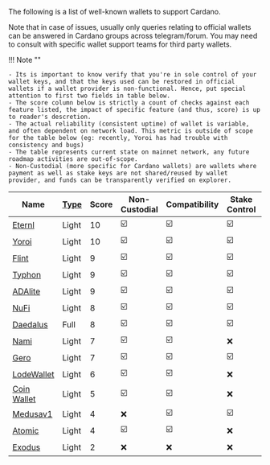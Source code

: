 
The following is a list of well-known wallets to support Cardano.

Note that in case of issues, usually only queries relating to official wallets can be answered in Cardano groups across telegram/forum. You may need to consult with specific wallet support teams for third party wallets.

!!! Note ""

    - Its is important to know verify that you're in sole control of your wallet keys, and that the keys used can be restored in official wallets if a wallet provider is non-functional. Hence, put special attention to first two fields in table below.
    - The score column below is strictly a count of checks against each feature listed, the impact of specific feature (and thus, score) is up to reader's descretion.
    - The actual reliability (consistent uptime) of wallet is variable, and often dependent on network load. This metric is outside of scope for the table below (eg: recently, Yoroi has had trouble with consistency and bugs)
    - The table represents current state on mainnet network, any future roadmap activities are out-of-scope.
    - Non-Custodial (more specific for Cardano wallets) are wallets where payment as well as stake keys are not shared/reused by wallet provider, and funds can be transparently verified on explorer.

|Name         |[Type][1]|Score      |Non-Custodial          |Compatibility          |Stake Control          |Transparent Support    |Voting                 |Hardware Wallet        |Native Assets          |dApp Integration       |Mobile App             |Desktop (app,extension,web)                             |Open Source            |
|-------------|---------|-----------|-----------------------|-----------------------|-----------------------|-----------------------|-----------------------|-----------------------|-----------------------|-----------------------|-----------------------|--------------------------------------------------------|-----------------------|
|[Eternl]     |Light    |10         |:ballot_box_with_check:|:ballot_box_with_check:|:ballot_box_with_check:|:ballot_box_with_check:|:ballot_box_with_check:|:ballot_box_with_check:|:ballot_box_with_check:|:ballot_box_with_check:|:ballot_box_with_check:|( :x:,:ballot_box_with_check:,:ballot_box_with_check: ) |:x:                    |
|[Yoroi]      |Light    |10         |:ballot_box_with_check:|:ballot_box_with_check:|:ballot_box_with_check:|:x:                    |:ballot_box_with_check:|:ballot_box_with_check:|:ballot_box_with_check:|:ballot_box_with_check:|:ballot_box_with_check:|( :x:,:ballot_box_with_check:,:ballot_box_with_check: ) |[:ballot_box_with_check:](https://github.com/emurgo/yoroi-frontend)|
|[Flint]      |Light    |9          |:ballot_box_with_check:|:ballot_box_with_check:|:ballot_box_with_check:|:ballot_box_with_check:|:x:                    |:ballot_box_with_check:|:ballot_box_with_check:|:ballot_box_with_check:|:ballot_box_with_check:                    |( :x:,:ballot_box_with_check:,:ballot_box_with_check: ) |[Partial](https://github.com/dcSpark)                    |
|[Typhon]     |Light    |9          |:ballot_box_with_check:|:ballot_box_with_check:|:ballot_box_with_check:|:ballot_box_with_check:|:ballot_box_with_check:|:ballot_box_with_check:|:ballot_box_with_check:|:ballot_box_with_check:|:x:                    |( :x:,:ballot_box_with_check:,:ballot_box_with_check: ) |[Partial](https://github.com/StricaHQ)|
|[ADAlite]    |Light    |9          |:ballot_box_with_check:|:ballot_box_with_check:|:ballot_box_with_check:|:ballot_box_with_check:|:ballot_box_with_check:|:ballot_box_with_check:|:ballot_box_with_check:|:x:                    |:x:                    |( :x:,:x:,:ballot_box_with_check: )                     |[:ballot_box_with_check:](https://github.com/vacuumlabs/adalite)|
|[NuFi]       |Light    |8          |:ballot_box_with_check:|:ballot_box_with_check:|:ballot_box_with_check:|:ballot_box_with_check:|:x:                    |:ballot_box_with_check:|:ballot_box_with_check:|:ballot_box_with_check:|:x:                    |( :x:,:ballot_box_with_check:,:ballot_box_with_check: ) |:x:                    |
|[Daedalus]   |Full     |8          |:ballot_box_with_check:|:ballot_box_with_check:|:ballot_box_with_check:|:x:                    |:ballot_box_with_check:|:ballot_box_with_check:|:ballot_box_with_check:|:x:                    |:x:                    |( :ballot_box_with_check:,:x:,:x: )                     |[:ballot_box_with_check:](https://github.com/input-output-hk/daedalus)|
|[Nami]       |Light    |7          |:ballot_box_with_check:|:ballot_box_with_check:|:x:                    |:ballot_box_with_check:|:x:                    |:ballot_box_with_check:|:ballot_box_with_check:|:ballot_box_with_check:|:x:                    |( :x:,:ballot_box_with_check:,:x: )                     |[:ballot_box_with_check:](https://github.com/Berry-Pool/nami-wallet)|
|[Gero]       |Light    |7          |:ballot_box_with_check:|:ballot_box_with_check:|:ballot_box_with_check:|:ballot_box_with_check:|:x:                    |:ballot_box_with_check:|:ballot_box_with_check:|:x:                    |:x:                    |( :x:,:ballot_box_with_check:,:x: )                     |:x:                    |
|[LodeWallet] |Light    |6          |:ballot_box_with_check:|:ballot_box_with_check:|:x:                    |:x:                    |:x:                    |:x:                    |:ballot_box_with_check:|:ballot_box_with_check:|:ballot_box_with_check:|( :x:,:ballot_box_with_check:,:x: )                     |:x:                    |
|[Coin Wallet]     |Light    |5          |:ballot_box_with_check:                    |:ballot_box_with_check:                    |:x:                    |:x:                    |:x:                    |:x:                    |:x:                    |:x:                    |:ballot_box_with_check:|( :ballot_box_with_check:,:x:,:ballot_box_with_check: )                     |[:ballot_box_with_check:](https://github.com/CoinSpace/CoinSpace)                    |
|[Medusav1]   |Light    |4          |:x:                    |:ballot_box_with_check:|:ballot_box_with_check:|:ballot_box_with_check:|:x:                    |:ballot_box_with_check:|:x:                    |:x:                    |:ballot_box_with_check:|( :x:,:x:,:ballot_box_with_check: )                     |:x:                    |
|[Atomic]     |Light    |4          |:ballot_box_with_check:|:ballot_box_with_check:|:x:                    |:ballot_box_with_check:|:x:                    |:x:                    |:x:                    |:x:                    |:ballot_box_with_check:|( :ballot_box_with_check:,:x:,:ballot_box_with_check: ) |:x:                    |
|[Exodus]     |Light    |2          |:x:                    |:x:                    |:x:                    |:x:                    |:x:                    |:x:                    |:x:                    |:x:                    |:ballot_box_with_check:|( :x:,:x:,:ballot_box_with_check: )                     |:x:                    |

[1]: types.md#software-wallets
[Daedalus]: https://daedaluswallet.io
[Yoroi]: https://yoroi-wallet.com
[ADAlite]: https://www.adalite.io
[NuFi]: https://nu.fi
[Typhon]: https://typhonwallet.io
[Eternl]: https://eternl.io
[Flint]: https://flint-wallet.com
[Medusav1]: https://adawallet.io/
[Nami]: https://namiwallet.io
[Atomic]: https://atomicwallet.io/
[Gero]: https://gerowallet.io
[Exodus]: https://www.exodus.io/
[LodeWallet]: https://lodewallet.io
[Coin Wallet]: https://coin.space
